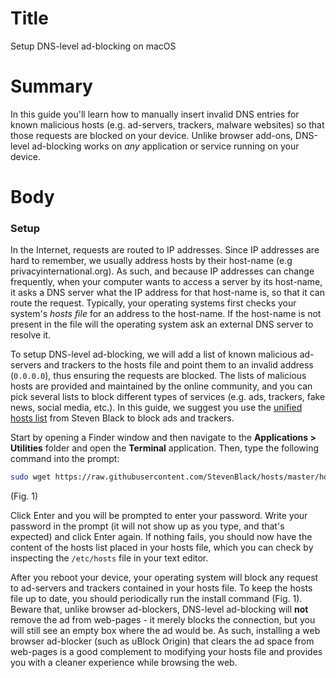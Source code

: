 # Title #
Setup DNS-level ad-blocking on macOS

# Summary #
In this guide you'll learn how to manually insert invalid DNS entries for known malicious hosts (e.g. ad-servers,
trackers, malware websites) so that those requests are blocked on your device. Unlike browser add-ons, DNS-level
ad-blocking works on *any* application or service running on your device.

# Body #

### Setup ###
In the Internet, requests are routed to IP addresses. Since IP addresses are hard to remember, we usually address hosts
by their host-name (e.g privacyinternational.org). As such, and because IP addresses can change frequently, when your
computer wants to access a server by its host-name, it asks a DNS server what the IP address for that host-name is, so
that it can route the request. Typically, your operating systems first checks your system's *hosts file* for an address
to the host-name. If the host-name is not present in the file will the operating system ask an external DNS server to
resolve it.

To setup DNS-level ad-blocking, we will add a list of known malicious ad-servers and trackers to the hosts file and
point them to an invalid address (`0.0.0.0`), thus ensuring the requests are blocked. The lists of malicious hosts are
provided and maintained by the online community, and you can pick several lists to block different types of services
(e.g. ads, trackers, fake news, social media, etc.). In this guide, we suggest you use the [unified hosts
list](https://raw.githubusercontent.com/StevenBlack/hosts/master/hosts) from Steven Black to block ads and trackers.

Start by opening a Finder window and then navigate to the **Applications > Utilities** folder and open the **Terminal**
application. Then, type the following command into the prompt:

```bash
sudo wget https://raw.githubusercontent.com/StevenBlack/hosts/master/hosts -O /etc/
```
(Fig. 1)

Click Enter and you will be prompted to enter your password. Write your password in the prompt (it will not show up as
you type, and that's expected) and click Enter again. If nothing fails, you should now have the content of the hosts
list placed in your hosts file, which you can check by inspecting the `/etc/hosts` file in your text editor.


After you reboot your device, your operating system will block any request to ad-servers and trackers contained in your
hosts file. To keep the hosts file up to date, you should periodically run the install command (Fig. 1). Beware that,
unlike browser ad-blockers, DNS-level ad-blocking will **not** remove the ad from web-pages - it merely blocks the
connection, but you will still see an empty box where the ad would be. As such, installing a web browser ad-blocker
(such as uBlock Origin) that clears the ad space from web-pages is a good complement to modifying your hosts file and
provides you with a cleaner experience while browsing the web.
